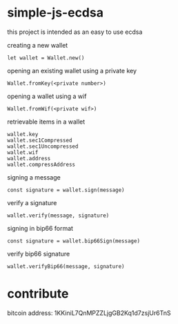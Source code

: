 # simple-js-ecdsa

this project is intended as an easy to use ecdsa

creating a new wallet
```
let wallet = Wallet.new()
```

opening an existing wallet using a private key
```
Wallet.fromKey(<private number>)
```

opening a wallet using a wif
```
Wallet.fromWif(<private wif>)
```

retrievable items in a wallet
```
wallet.key
wallet.sec1Compressed
wallet.sec1Uncompressed
wallet.wif
wallet.address
wallet.compressAddress
```

signing a message
```
const signature = wallet.sign(message)
```

verify a signature
```
wallet.verify(message, signature)
```

signing in bip66 format
```
const signature = wallet.bip66Sign(message)
```

verify bip66 signature
```
wallet.verifyBip66(message, signature)
```

# contribute

bitcoin address: 1KKiniL7QnMPZZLjgGB2Kq1d7zsjUr6TnS 